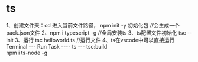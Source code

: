 # ts
1、创建文件夹：cd 进入当前文件路径， npm init -y 初始化包   //会生成一个pack.json文件
2、npm i typescript -g  //全局安装ts
3、ts配置文件初始化 tsc --init
3、运行 tsc helloworld.ts   //运行文件
4、ts在vscode中可以直接运行    
Terminal --- Run Task ---- ts --- tsc:build  
npm i ts-node -g
